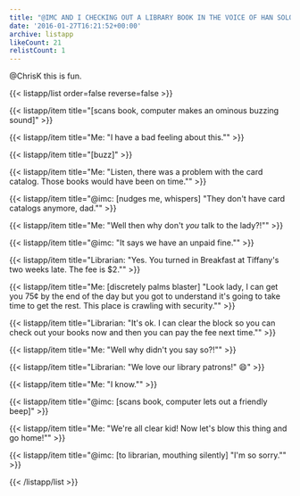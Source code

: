 ```yaml
---
title: "@IMC AND I CHECKING OUT A LIBRARY BOOK IN THE VOICE OF HAN SOLO \U0001F465"
date: '2016-01-27T16:21:52+00:00'
archive: listapp
likeCount: 21
relistCount: 1
---
```


@ChrisK this is fun.

<!--more-->

{{< listapp/list order=false reverse=false >}}

   {{< listapp/item title="[scans book, computer makes an ominous buzzing sound]" >}}

   {{< listapp/item title="Me: \"I have a bad feeling about this.\"" >}}

   {{< listapp/item title="[buzz]" >}}

   {{< listapp/item title="Me: \"Listen, there was a problem with the card catalog. Those books would have been on time.\"" >}}

   {{< listapp/item title="@imc: [nudges me, whispers] \"They don't have card catalogs anymore, dad.\"" >}}

   {{< listapp/item title="Me: \"Well then why don't *you* talk to the lady?!\"" >}}

   {{< listapp/item title="@imc: \"It says we have an unpaid fine.\"" >}}

   {{< listapp/item title="Librarian: \"Yes. You turned in Breakfast at Tiffany's two weeks late. The fee is $2.\"" >}}

   {{< listapp/item title="Me: [discretely palms blaster] \"Look lady, I can get you 75¢ by the end of the day but you got to understand it's going to take time to get the rest. This place is crawling with security.\"" >}}

   {{< listapp/item title="Librarian: \"It's ok. I can clear the block so you can check out your books now and then you can pay the fee next time.\"" >}}

   {{< listapp/item title="Me: \"Well why didn't you say so?!\"" >}}

   {{< listapp/item title="Librarian: \"We love our library patrons!\" 😄" >}}

   {{< listapp/item title="Me: \"I know.\"" >}}

   {{< listapp/item title="@imc: [scans book, computer lets out a friendly beep]" >}}

   {{< listapp/item title="Me: \"We're all clear kid! Now let's blow this thing and go home!\"" >}}

   {{< listapp/item title="@imc: [to librarian, mouthing silently] \"I'm so sorry.\"" >}}

{{< /listapp/list >}}
